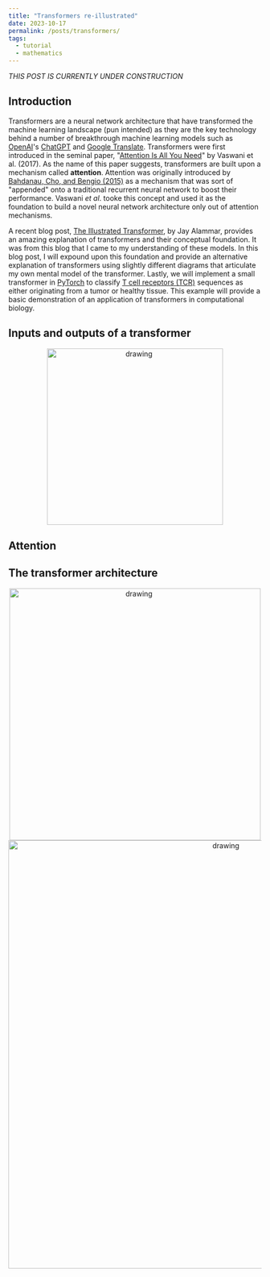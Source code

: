 ```yaml
---
title: "Transformers re-illustrated"
date: 2023-10-17
permalink: /posts/transformers/
tags:
  - tutorial
  - mathematics
---
```


_THIS POST IS CURRENTLY UNDER CONSTRUCTION_


Introduction
------------

Transformers are a neural network architecture that have transformed the machine learning landscape (pun intended) as they are the key technology behind a number of breakthrough machine learning models such as [OpenAI](https://openai.com/)'s [ChatGPT](https://chat.openai.com/) and [Google Translate](https://translate.google.com/). Transformers were first introduced in the seminal paper, "[Attention Is All You Need](https://arxiv.org/abs/1706.03762)" by Vaswani et al. (2017). As the name of this paper suggests, transformers are built upon a mechanism called **attention**. Attention was originally introduced by [Bahdanau, Cho, and Bengio (2015)](https://arxiv.org/pdf/1409.0473.pdf) as a mechanism that was sort of "appended" onto a traditional recurrent neural network to boost their performance. Vaswani _et al_. tooke this concept and used it as the foundation to build a novel neural network architecture only out of attention mechanisms.

A recent blog post, [The Illustrated Transformer](http://jalammar.github.io/illustrated-transformer), by Jay Alammar, provides an amazing explanation of transformers and their conceptual foundation. It was from this blog that I came to my understanding of these models. In this blog post, I will expound upon this foundation and provide an alternative explanation of transformers using slightly different diagrams that articulate my own mental model of the transformer. Lastly, we will implement a small transformer in [PyTorch](https://pytorch.org/) to classify [T cell receptors (TCR)](https://en.wikipedia.org/wiki/T-cell_receptor) sequences as either originating from a tumor or healthy tissue. This example will provide a basic demonstration of an application of transformers in computational biology.

Inputs and outputs of a transformer
-----------------------------------

<center><img src="https://raw.githubusercontent.com/mbernste/mbernste.github.io/master/images/transformer_input_output.png" alt="drawing" width="350"/></center>


Attention
---------


The transformer architecture
----------------------------

<center><img src="https://raw.githubusercontent.com/mbernste/mbernste.github.io/master/images/transformers_intermediate_vectors.png" alt="drawing" width="500"/></center>


<center><img src="https://raw.githubusercontent.com/mbernste/mbernste.github.io/master/images/transformer_attention_mechanism.png" alt="drawing" width="850"/></center>
